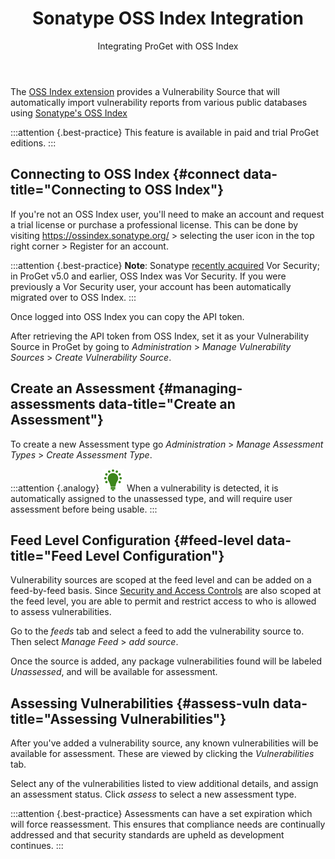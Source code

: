 ﻿---
title: Sonatype OSS Index Integration
subtitle: Integrating ProGet with OSS Index
sequence: 400
keywords: proget, vulnerabilities
---

The [OSS Index extension](/den/inedox/vorsecurity) provides a Vulnerability Source that will automatically import vulnerability reports from various public databases using [Sonatype's OSS Index](https://ossindex.sonatype.org)

:::attention {.best-practice}
This feature is available in paid and trial ProGet editions.
:::

## Connecting to OSS Index {#connect data-title="Connecting to OSS Index"}
If you're not an OSS Index user, you'll need to make an account and request a trial license or purchase a professional license. This can be done by visiting https://ossindex.sonatype.org/ > selecting the user icon in the top right corner > Register for an account.

:::attention {.best-practice}
**Note**: Sonatype [recently acquired](https://www.sonatype.com/sonatype-acquires-vor-security-announces-lifecycle-xc) Vor Security; in ProGet v5.0 and earlier, OSS Index was Vor Security. If you were previously a Vor Security user, your account has been automatically migrated over to OSS Index.
:::

Once logged into OSS Index you can copy the API token.

After retrieving the API token from OSS Index, set it as your Vulnerability Source in ProGet by going to *Administration* > *Manage Vulnerability Sources* > *Create Vulnerability Source*.

## Create an Assessment {#managing-assessments data-title="Create an Assessment"}

To create a new Assessment type go *Administration* > *Manage Assessment Types* > *Create Assessment Type*.

:::attention {.analogy}
![](/resources/images/icons/analogy.png) When a vulnerability is detected, it is automatically assigned to the unassessed type, and will require user assessment before being usable.
:::

## Feed Level Configuration {#feed-level data-title="Feed Level Configuration"}

Vulnerability sources are scoped at the feed level and can be added on a feed-by-feed basis. Since [Security and Access Controls](/support/documentation/proget/administration/security) are also scoped at the feed level, you are able to permit and restrict access to who is allowed to assess vulnerabilities.

Go to the *feeds* tab and select a feed to add the vulnerability source to. Then select *Manage Feed* > *add source*.

Once the source is added, any package vulnerabilities found will be labeled *Unassessed*, and will be available for assessment.

## Assessing Vulnerabilities {#assess-vuln data-title="Assessing Vulnerabilities"}

After you've added a vulnerability source, any known vulnerabilities will be available for assessment. These are viewed by clicking the *Vulnerabilities* tab.

  Select any of the vulnerabilities listed to view additional details, and assign an assessment status. Click *assess* to select a new assessment type.

:::attention {.best-practice}
Assessments can have a set expiration which will force reassessment. This ensures that compliance needs are continually addressed and that security standards are upheld as development continues.
:::

